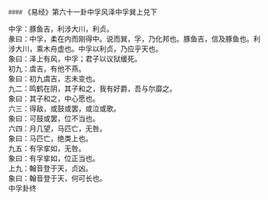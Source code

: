 <font face=微软雅黑>
#### 《易经》第六十一卦中孚风泽中孚巽上兑下   

中孚：豚鱼吉，利涉大川，利贞。   
彖曰：中孚，柔在内而刚得中。说而巽，孚，乃化邦也。豚鱼吉，信及豚鱼也。利涉大川，乘木舟虚也。中孚以利贞，乃应乎天也。   
象曰：泽上有风，中孚；君子以议狱缓死。   
初九：虞吉，有他不燕。   
象曰：初九虞吉，志未变也。   
九二：鸣鹤在阴，其子和之，我有好爵，吾与尔靡之。   
象曰：其子和之，中心愿也。   
六三：得敌，或鼓或罢，或泣或歌。   
象曰：可鼓或罢，位不当也。   
六四：月几望，马匹亡，无咎。   
象曰：马匹亡，绝类上也。   
九五：有孚挛如，无咎。   
象曰：有孚挛如，位正当也。   
上九：翰音登于天，贞凶。   
象曰：翰音登于天，何可长也。   
中孚卦终   


</font>
